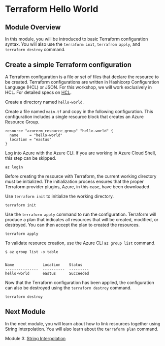 # Terraform Hello World

## Module Overview

In this module, you will be introduced to basic Terraform configuration syntax. You will also use the `terraform init`, `terrafrom apply`, and `terraform destroy` command.

## Create a simple Terraform configuration

A Terraform configuration is a file or set of files that declare the resource to be created. Terraform configurations are written in Hashicorp Configuration Language (HCL) or JSON. For this workshop, we will work exclusively in HCL. For detailed specs on [HCL](https://www.terraform.io/docs/configuration/index.html).

Create a directory named `hello-world`.

Create a file named `main.tf` and copy in the following configuration. This configuration includes a single resource block that creates an Azure Resource Group.

```
resource "azurerm_resource_group" "hello-world" {
  name     = "hello-world"
  location = "eastus"
}
```

Log into Azure with the Azure CLI. If you are working in Azure Cloud Shell, this step can be skipped.

```
az login
```

Before creating the resource with Terraform, the current working directory must be initialized. The initialization process ensures that the proper Terraform provider plugins, Azure, in this case, have been downloaded.

Use `terraform init` to initialize the working directory.

```
terraform init
```

Use the `terraform apply` command to run the configuration. Terraform will produce a plan that indicates all resources that will be created, modified, or destroyed. You can then accept the plan to created the resources.


```
terraform apply
```

To validate resource creation, use the Azure CLI `az group list` command.

```
$ az group list -o table


Name             Location    Status
---------------  ----------  ---------
hello-world      eastus      Succeeded
```

Now that the Terraform configuration has been applied, the configuration can also be destroyed using the `terraform destroy` command.

```
terraform destroy
```

## Next Module

In the next module, you will learn about how to link resources together using String Interpolation. You will also learn about the `terraform plan` command.

Module 3: [String Interpolation](../03-string-interpolation)